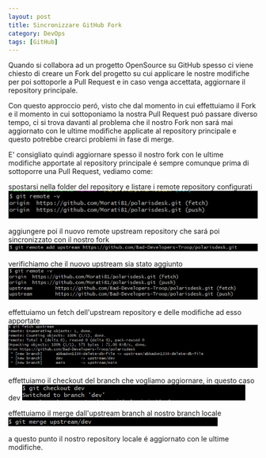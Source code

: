 ```yaml
---
layout: post
title: Sincronizzare GitHub Fork
category: DevOps
tags: [GitHub]
---
```


Quando si collabora ad un progetto OpenSource su GitHub spesso ci viene chiesto di creare un Fork del progetto su cui applicare le nostre modifiche per poi sottoporle a Pull Request
e in caso venga accettata, aggiornare il repository principale.

Con questo approccio peró, visto che dal momento in cui effettuiamo il Fork e il momento in cui sottoponiamo la nostra Pull Request puó passare diverso tempo,  ci si 
trova davanti al problema che il nostro Fork non sará mai aggiornato con le ultime modifiche applicate al repository principale e questo potrebbe crearci problemi in fase di merge. 

E' consigliato quindi aggiornare spesso il nostro fork con le ultime modifiche apportate al repository principale é sempre comunque prima di sottoporre una Pull Request, vediamo come:


spostarsi nella folder del repository e listare i remote repository configurati
![git-remote-v](/assets/images/posts/20210109/img1.png)

aggiungere poi il nuovo remote upstream repository che sará poi sincronizzato con il nostro fork
![git-remote-add](/assets/images/posts/20210109/img2.png)

verifichiamo che il nuovo upstream sia stato aggiunto
![git-remote-v2](/assets/images/posts/20210109/img3.png)

effettuiamo un fetch dell'upstream repository e delle modifiche ad esso apportate 
![git-fetch-upstream](/assets/images/posts/20210109/img4.png)

effettuiamo il checkout del branch che vogliamo aggiornare, in questo caso dev
![git-checkout](/assets/images/posts/20210109/img5.png)

effettuiamo il merge dall'upstream branch al nostro branch locale 
![git-merge](/assets/images/posts/20210109/img6.png)

a questo punto il nostro repository locale é aggiornato con le ultime modifiche.
